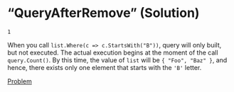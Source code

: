 # “QueryAfterRemove” (Solution)

```
1
```

When you call `list.Where(c => c.StartsWith("B"))`, query will only built, but not executed. The actual execution begins at the moment of the call `query.Count()`. By this time, the value of `list` will be `{ "Foo", "Baz" }`, and hence, there exists only one element that starts with the `'B'` letter.

[Problem](./QueryAfterRemove-P.md)